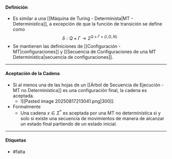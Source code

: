 #### Definición
- Es similar a una [[Máquina de Turing - Determinista|MT - Determinística]], a excepción de que la función de transición se define como $$\delta:Q×\Gamma\rightarrow2^{Q×\Gamma×\{I,D,N\}}$$
- Se mantienen las definiciones de [[Configuración - MT|configuraciones]] y [[Secuencia de Configuraciones de una MT Determinística|secuencia de configuraciones]].

*** 
#### Aceptación de la Cadena
- Si al menos una de las hojas de un [[Árbol de Secuencia de Ejecución - MT no Determinística]] es una configuración final, la cadena es aceptada.
	- ![[Pasted image 20250817213041.png|300]]
- Formalmente
	- Una cadena $x\in\Sigma^*$ es aceptada por una MT no determinística si y solo si existe una secuencia de movimientos de manera de alcanzar un estado final partiendo de un estado inicial.




***
#### Etiquetas
- #falta 